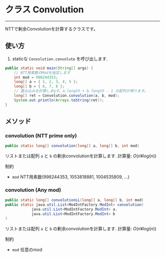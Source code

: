 # クラス Convolution

- - -

NTTで剰余Convolutionを計算するクラスです。

## 使い方

1. staticな `Convolution.convolute` を呼び出します.

```java
public static void main(String[] args) {
    // NTT用素数のModを指定します
    int mod = 998244353;
    long[] a = { 1, 2, 3, 4, 5 };
    long[] b = { 6, 7, 8 };
    // 畳み込みを計算しまqす。a.length + b.length - 1 の配列が帰ります。
    long[] ret = Convolution.convolution(a, b, mod);
    System.out.println(Arrays.toString(ret));
}
```

## メソッド

### convolution (NTT prime only)

```java
public static long[] convolution(long[] a, long[] b, int mod) 
```

リストまたは配列 `a` と `b` の剰余convolutionを計算します.
計算量: $O(n ¥log(n))$

制約
- `mod` NTT用素数(998244353, 1053818881, 1004535809, ...)


### convolution (Any mod)

```java
public static long[] convolutionLL(long[] a, long[] b, int mod) 
public static java.util.List<ModIntFactory.ModInt> convolution(
            java.util.List<ModIntFactory.ModInt> a,
            java.util.List<ModIntFactory.ModInt> b
)
```

リストまたは配列 `a` と `b` の剰余convolutionを計算します.
計算量: $O(n ¥log(n))$

制約
- `mod` 任意のmod
